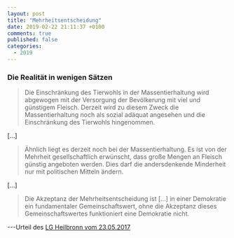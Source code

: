 ```yaml
---
layout: post
title: "Mehrheitsentscheidung"
date: 2019-02-22 21:11:37 +0100
comments: true
published: false
categories: 
  - 2019
---
```


### Die Realität in wenigen Sätzen

> Die Einschränkung des Tierwohls in der Massentierhaltung wird
> abgewogen mit der Versorgung der Bevölkerung mit viel und günstigem
> Fleisch. Derzeit wird zu diesem Zweck die Massentierhaltung noch
> als sozial adäquat angesehen und die Einschränkung des
> Tierwohls hingenommen.

[...]

> Ähnlich liegt es derzeit noch bei der Massentierhaltung. Es
> ist von der Mehrheit gesellschaftlich erwünscht, dass große
> Mengen an Fleisch günstig angeboten werden. Dies darf die
> andersdenkende Minderheit nur mit politischen Mitteln ändern.

[...]

> Die  Akzeptanz der Mehrheitsentscheidung ist [...] in einer
> Demokratie ein fundamentaler Gemeinschaftswert, ohne die Akzeptanz
> dieses Gemeinschaftswertes funktioniert eine Demokratie  nicht.

---Urteil des [LG Heilbronn vom 23.05.2017][urteil]

[urteil]: https://www.gvw.com/fileadmin/user_upload/LG_Heilbronn_Urteil_20170523_VOE.pdf
